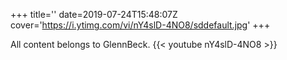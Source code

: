 +++
title=''
date=2019-07-24T15:48:07Z
cover='https://i.ytimg.com/vi/nY4slD-4NO8/sddefault.jpg'
+++

All content belongs to GlennBeck.
{{< youtube nY4slD-4NO8 >}}
